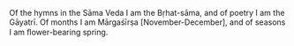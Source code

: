 Of the hymns in the Sāma Veda I am the Bṛhat-sāma, and of poetry I am the Gāyatrī. Of months I am Mārgaśīrṣa [November-December], and of seasons I am ﬂower-bearing spring.